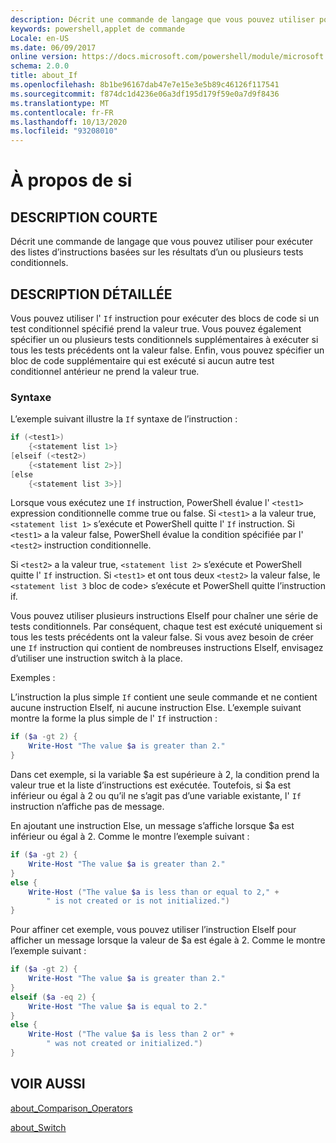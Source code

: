 ```yaml
---
description: Décrit une commande de langage que vous pouvez utiliser pour exécuter des listes d’instructions basées sur les résultats d’un ou plusieurs tests conditionnels.
keywords: powershell,applet de commande
Locale: en-US
ms.date: 06/09/2017
online version: https://docs.microsoft.com/powershell/module/microsoft.powershell.core/about/about_if?view=powershell-5.1&WT.mc_id=ps-gethelp
schema: 2.0.0
title: about_If
ms.openlocfilehash: 8b1be96167dab47e7e15e3e5b89c46126f117541
ms.sourcegitcommit: f874dc1d4236e06a3df195d179f59e0a7d9f8436
ms.translationtype: MT
ms.contentlocale: fr-FR
ms.lasthandoff: 10/13/2020
ms.locfileid: "93208010"
---
```

# <a name="about-if"></a>À propos de si

## <a name="short-description"></a>DESCRIPTION COURTE
Décrit une commande de langage que vous pouvez utiliser pour exécuter des listes d’instructions basées sur les résultats d’un ou plusieurs tests conditionnels.

## <a name="long-description"></a>DESCRIPTION DÉTAILLÉE
Vous pouvez utiliser l' `If` instruction pour exécuter des blocs de code si un test conditionnel spécifié prend la valeur true. Vous pouvez également spécifier un ou plusieurs tests conditionnels supplémentaires à exécuter si tous les tests précédents ont la valeur false. Enfin, vous pouvez spécifier un bloc de code supplémentaire qui est exécuté si aucun autre test conditionnel antérieur ne prend la valeur true.

### <a name="syntax"></a>Syntaxe

L’exemple suivant illustre la `If` syntaxe de l’instruction :

```powershell
if (<test1>)
    {<statement list 1>}
[elseif (<test2>)
    {<statement list 2>}]
[else
    {<statement list 3>}]
```

Lorsque vous exécutez une `If` instruction, PowerShell évalue l' `<test1>` expression conditionnelle comme true ou false. Si `<test1>` a la valeur true, `<statement list 1>` s’exécute et PowerShell quitte l' `If` instruction. Si `<test1>` a la valeur false, PowerShell évalue la condition spécifiée par l' `<test2>` instruction conditionnelle.

Si `<test2>` a la valeur true, `<statement list 2>` s’exécute et PowerShell quitte l' `If` instruction. Si `<test1>` et ont tous deux `<test2>` la valeur false, le `<statement list 3` bloc de code> s’exécute et PowerShell quitte l’instruction if.

Vous pouvez utiliser plusieurs instructions ElseIf pour chaîner une série de tests conditionnels. Par conséquent, chaque test est exécuté uniquement si tous les tests précédents ont la valeur false.
Si vous avez besoin de créer une `If` instruction qui contient de nombreuses instructions ElseIf, envisagez d’utiliser une instruction switch à la place.

Exemples :

L’instruction la plus simple `If` contient une seule commande et ne contient aucune instruction ElseIf, ni aucune instruction Else. L’exemple suivant montre la forme la plus simple de l' `If` instruction :

```powershell
if ($a -gt 2) {
    Write-Host "The value $a is greater than 2."
}
```

Dans cet exemple, si la variable $a est supérieure à 2, la condition prend la valeur true et la liste d’instructions est exécutée. Toutefois, si $a est inférieur ou égal à 2 ou qu’il ne s’agit pas d’une variable existante, l' `If` instruction n’affiche pas de message.

En ajoutant une instruction Else, un message s’affiche lorsque $a est inférieur ou égal à 2. Comme le montre l’exemple suivant :

```powershell
if ($a -gt 2) {
    Write-Host "The value $a is greater than 2."
}
else {
    Write-Host ("The value $a is less than or equal to 2," +
        " is not created or is not initialized.")
}
```

Pour affiner cet exemple, vous pouvez utiliser l’instruction ElseIf pour afficher un message lorsque la valeur de $a est égale à 2. Comme le montre l’exemple suivant :

```powershell
if ($a -gt 2) {
    Write-Host "The value $a is greater than 2."
}
elseif ($a -eq 2) {
    Write-Host "The value $a is equal to 2."
}
else {
    Write-Host ("The value $a is less than 2 or" +
        " was not created or initialized.")
}
```

## <a name="see-also"></a>VOIR AUSSI

[about_Comparison_Operators](about_Comparison_Operators.md)

[about_Switch](about_Switch.md)
